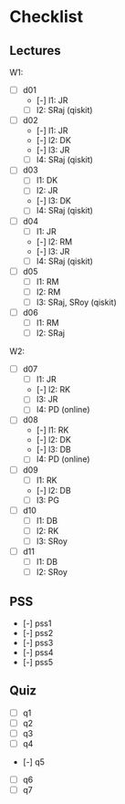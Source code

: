 # Checklist

## Lectures
W1:
 - [ ] d01
   + [-] l1: JR
   + [ ] l2: SRaj (qiskit)
 - [ ] d02
   + [-] l1: JR
   + [-] l2: DK
   + [-] l3: JR
   + [ ] l4: SRaj (qiskit)
 - [ ] d03
   + [ ] l1: DK
   + [ ] l2: JR
   + [-] l3: DK
   + [ ] l4: SRaj (qiskit)
 - [ ] d04
   + [ ] l1: JR
   + [-] l2: RM
   + [-] l3: JR
   + [ ] l4: SRaj (qiskit)
 - [ ] d05
   + [ ] l1: RM
   + [ ] l2: RM
   + [ ] l3: SRaj, SRoy (qiskit)
 - [ ] d06
   + [ ] l1: RM
   + [ ] l2: SRaj

W2:
 - [ ] d07
   + [ ] l1: JR
   + [-] l2: RK
   + [ ] l3: JR
   + [ ] l4: PD (online)
 - [ ] d08
   + [-] l1: RK
   + [-] l2: DK
   + [-] l3: DB
   + [ ] l4: PD (online)
 - [ ] d09
   + [ ] l1: RK
   + [-] l2: DB
   + [ ] l3: PG
 - [ ] d10
   + [ ] l1: DB
   + [ ] l2: RK
   + [ ] l3: SRoy
 - [ ] d11
   + [ ] l1: DB
   + [ ] l2: SRoy

## PSS
 - [-] pss1
 - [-] pss2
 - [-] pss3
 - [-] pss4
 - [-] pss5

## Quiz
 - [ ] q1
 - [ ] q2
 - [ ] q3
 - [ ] q4
 - [-] q5
 - [ ] q6
 - [ ] q7
